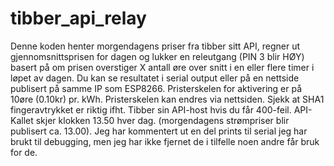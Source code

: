 # tibber_api_relay

Denne koden henter morgendagens priser fra tibber sitt API, regner ut gjennomsnittsprisen for dagen og lukker en releutgang (PIN 3 blir HØY) basert på om prisen overstiger X antall øre over snitt i en eller flere timer i løpet av dagen. 
Du kan se resultatet i serial output eller på en nettside publisert på samme IP som ESP8266.
Pristerskelen for aktivering er på 10øre (0.10kr) pr. kWh. Pristerskelen kan endres via nettsiden.
Sjekk at SHA1 fingeravtrykket er riktig ifht. Tibber sin API-host hvis du får 400-feil. API-Kallet skjer klokken 13.50 hver dag. (morgendagens strømpriser blir publisert ca. 13.00). Jeg har kommentert ut en del prints til serial jeg har brukt til debugging, men jeg har ikke fjernet de i tilfelle noen andre får bruk for de.               
